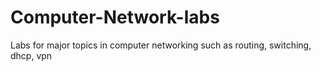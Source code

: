 # Computer-Network-labs
Labs for major topics in computer networking such as routing, switching, dhcp, vpn
